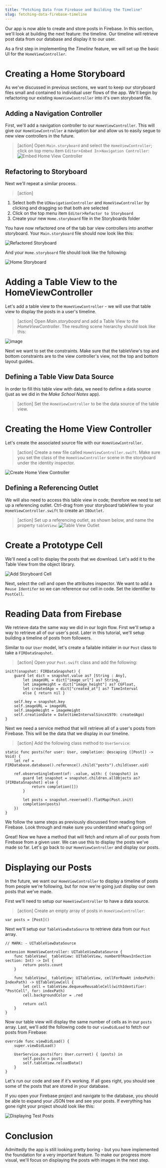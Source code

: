 ```yaml
---
title: "Fetching Data from Firebase and Building the Timeline"
slug: fetching-data-firebase-timeline
---
```


Our app is now able to create and store posts in Firebase. In this section, we'll look at building the next feature: the timeline. Our timeline will retrieve post data from our database and display it to our user.

As a first step in implementing the _Timeline_ feature, we will set up the basic UI for the `HomeViewController`.

# Creating a Home Storyboard

As we've discussed in previous sections, we want to keep our storyboard files small and contained to individual user flows of the app. We'll begin by refactoring our existing `HomeViewController` into it's own storyboard file.

## Adding a Navigation Controller

First, we'll add a navigation controller to our `HomeViewController`. This will give our `HomeViewController` a navigation bar and allow us to easily segue to new view controllers in the future.

> [action]
Open `Main.storyboard` and select the `HomeViewController`; click on top menu item `Editor`>`Embed In`>`Navigation Controller`:
![Embed Home View Controller](assets/nav_controller_home.png)

## Refactoring to Storyboard 

Next we'll repeat a similar process. 

> [action]
1. Select both the `UINavigationController` and `HomeViewController` by clicking and dragging so that both are selected
2. Click on the top menu item `Editor`>`Refactor to Storyboard`
3. Create your new `Home.storyboard` file in the Storyboards folder

You have now refactored one of the tab bar view controllers into another storyboard. Your `Main.storyboard` file should now look like this:

![Refactored Storyboard](assets/refactored_storyboard.png)

And your `Home.storyboard` file should look like the following:

![Home Storyboard](assets/home_storyboard.png)

# Adding a Table View to the HomeViewController

Let's add a table view to the `HomeViewController` - we will use that table view to display the posts in a user's timeline.

> [action]
Open _Main.storyboard_ and add a Table View to the _HomeViewController_. The resulting scene hierarchy should look like this:
>
![image](assets/tableview_hiearchy.png)

Next we want to set the constraints. Make sure that the tableView's top and bottom constraints are to the view controller's view, not the top and bottom layout guides.

## Defining a Table View Data Source

In order to fill this table view with data, we need to define a data source (just as we did in the _Make School Notes_ app).

> [action]
Set the `HomeViewController` to be the data source of the table view.

# Creating the Home View Controller

Let's create the associated source file with our `HomeViewController`. 

> [action]
Create a new file called `HomeViewController.swift`. Make sure you set the class of the `HomeViewController` scene in the storyboard under the identity inspector.

![Create Home View Controller](assets/create_home_vc.png)

## Defining a Referencing Outlet

We will also need to access this table view in code; therefore we need to set up a referencing outlet. Ctrl-drag from your storyboard tableView to your `HomeViewController.swift` to create an `IBOutlet`.

> [action]
Set up a referencing outlet, as shown below, and name the property `tableView`:
![Table View Outlet](assets/tableview_outlet.png)

# Create a Prototype Cell

We'll need a cell to display the posts that we download. Let's add it to the Table View from the object library.

![Add Storyboard Cell](assets/add_cell.png)

Next, select the cell and open the attributes inspector. We want to add a `Reuse Identifer` so we can reference our cell in code. Set the identifier to `PostCell`.

# Reading Data from Firebase

We retrieve data the same way we did in our login flow. First we'll setup a way to retrieve all of our user's post. Later in this tutorial, we'll setup building a timeline of posts from followers.

Similar to our `User` model, let's create a failable initialer in our `Post` class to take a `FIRDataSnapshot`. 

> [action]
Open your `Post.swift` class and add the following:
>
    init?(snapshot: FIRDataSnapshot) {
        guard let dict = snapshot.value as? [String : Any],
            let imageURL = dict["image_url"] as? String,
            let imageHeight = dict["image_height"] as? CGFloat,
            let createdAgo = dict["created_at"] as? TimeInterval
            else { return nil }
>
        self.key = snapshot.key
        self.imageURL = imageURL
        self.imageHeight = imageHeight
        self.creationDate = Date(timeIntervalSince1970: createdAgo)
    }

Next we need a service method that will retrieve all of a user's posts from Firebase. This will be the data that we display in our timeline.

> [action]
Add the following class method to `UserService`:
>
    static func posts(for user: User, completion: @escaping ([Post]) -> Void) {
        let ref = FIRDatabase.database().reference().child("posts").child(user.uid)
>
        ref.observeSingleEvent(of: .value, with: { (snapshot) in
            guard let snapshot = snapshot.children.allObjects as? [FIRDataSnapshot] else {
                return completion([])
            }
>
            let posts = snapshot.reversed().flatMap(Post.init)
            completion(posts)
        })
    }
    
We follow the same steps as previously discussed from reading from Firebase. Look through and make sure you understand what's going on!
    
Great! Now we have a method that will fetch and return all of our posts from Firebase from a given user. We can use this to display the posts we've made so far. Let's go back to our `HomeViewController` and display our posts.

# Displaying our Posts

In the future, we want our `HomeViewController` to display a timeline of posts from people we're following, but for now we're going just display our own posts that we've made.

First we'll need to setup our `HomeViewController` to have a data source. 

> [action]
Create an empty array of posts in `HomeViewController`:
>
    var posts = [Post]()
    
Next we'll setup our `TableViewDataSource` to retrieve data from our `Post` array.

    // MARK: - UITableViewDataSource

    extension HomeViewController: UITableViewDataSource {
        func tableView(_ tableView: UITableView, numberOfRowsInSection section: Int) -> Int {
            return posts.count
        }

        func tableView(_ tableView: UITableView, cellForRowAt indexPath: IndexPath) -> UITableViewCell {
            let cell = tableView.dequeueReusableCell(withIdentifier: "PostCell", for: indexPath)
            cell.backgroundColor = .red

            return cell
        }
    }

Now our table view will display the same number of cells as in our `posts` array. Last, we'll add the following code to our `viewDidLoad` to fetch our posts from Firebase:

    override func viewDidLoad() {
        super.viewDidLoad()
        
        UserService.posts(for: User.current) { (posts) in
            self.posts = posts
            self.tableView.reloadData()
        }
    }
    
Let's run our code and see if it's working. If all goes right, you should see some of the posts that are stored in your database.

If you open your Firebase project and navigate to the database, you should be able to expand your JSON tree and see your posts. If everything has gone right your project should look like this:

![Displaying Test Posts](assets/red_post_cells.png)

# Conclusion

Admittedly the app is still looking pretty boring - but you have implemented the foundation for a very important feature. To make our progress more visual, we'll focus on displaying the posts with images in the next step.
